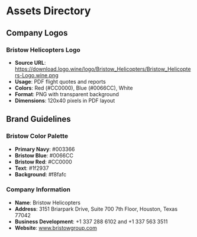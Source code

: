 # Assets Directory

## Company Logos

### Bristow Helicopters Logo
- **Source URL**: https://download.logo.wine/logo/Bristow_Helicopters/Bristow_Helicopters-Logo.wine.png
- **Usage**: PDF flight quotes and reports
- **Colors**: Red (#CC0000), Blue (#0066CC), White
- **Format**: PNG with transparent background
- **Dimensions**: 120x40 pixels in PDF layout

## Brand Guidelines

### Bristow Color Palette
- **Primary Navy**: #003366
- **Bristow Blue**: #0066CC  
- **Bristow Red**: #CC0000
- **Text**: #1f2937
- **Background**: #f8fafc

### Company Information
- **Name**: Bristow Helicopters
- **Address**: 3151 Briarpark Drive, Suite 700 7th Floor, Houston, Texas 77042
- **Business Development**: +1 337 288 6102 and +1 337 563 3511
- **Website**: www.bristowgroup.com
